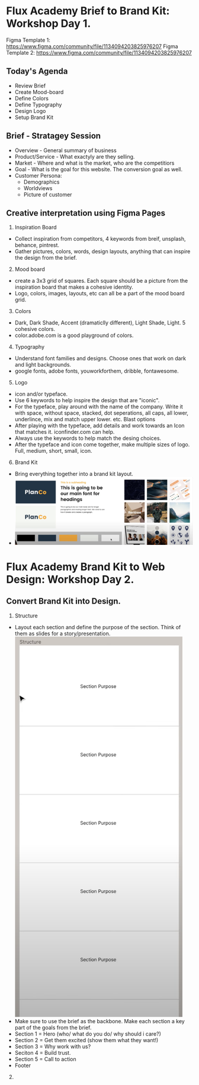 # Flux Academy Brief to Brand Kit: Workshop Day 1.

Figma Template 1: https://www.figma.com/community/file/1134094203825976207
Figma Template 2: https://www.figma.com/community/file/1134094203825976207

## Today's Agenda

- Review Brief
- Create Mood-board
- Define Colors
- Define Typography
- Design Logo
- Setup Brand Kit

## Brief - Stratagey Session

- Overview - General summary of business
- Product/Service - What exactyly are they selling.
- Market - Where and what is the market, who are the competitiors
- Goal - What is the goal for this website. The conversion goal as well.
- Customer Persona:
  - Demographics
  - Worldviews
  - Picture of customer

## Creative interpretation using Figma Pages

1. Inspiration Board

- Collect inspiration from competitors, 4 keywords from breif, unsplash, behance, pintrest.
- Gather pictures, colors, words, design layouts, anything that can inspire the design from the brief.

2. Mood board

- create a 3x3 grid of squares. Each square should be a picture from the inspiration board that makes a cohesive identity.
- Logo, colors, images, layouts, etc can all be a part of the mood board grid.

3. Colors

- Dark, Dark Shade, Accent (dramaticlly different), Light Shade, Light. 5 cohesive colors.
- color.adobe.com is a good playground of colors.

4. Typography

- Understand font families and designs. Choose ones that work on dark and light backgrounds.
- google fonts, adobe fonts, youworkforthem, dribble, fontawesome.

5. Logo

- icon and/or typeface.
- Use 6 keywords to help inspire the design that are "iconic".
- For the typeface, play around with the name of the company. Write it with space, without space, stacked, dot seperations, all caps, all lower, underlince, mix and match upper lower. etc. Blast options
- After playing with the typeface, add details and work towards an Icon that matches it. iconfinder.com can help.
- Always use the keywords to help match the desing choices.
- After the typeface and icon come together, make multiple sizes of logo. Full, medium, short, small, icon.

6. Brand Kit

- Bring everything together into a brand kit layout.
- ![Brand Kit in Figma](assets/BrandKit.png)

# Flux Academy Brand Kit to Web Design: Workshop Day 2.

## Convert Brand Kit into Design.

1. Structure

- Layout each section and define the purpose of the section. Think of them as slides for a story/presentation.
  ![Structure Figma](assets/Structure.png)
- Make sure to use the brief as the backbone. Make each section a key part of the goals from the brief.
- Section 1 = Hero (who/ what do you do/ why should i care?)
- Section 2 = Get them excited (show them what they want!)
- Section 3 = Why work with us?
- Seciton 4 = Build trust.
- Section 5 = Call to action
- Footer

2.
